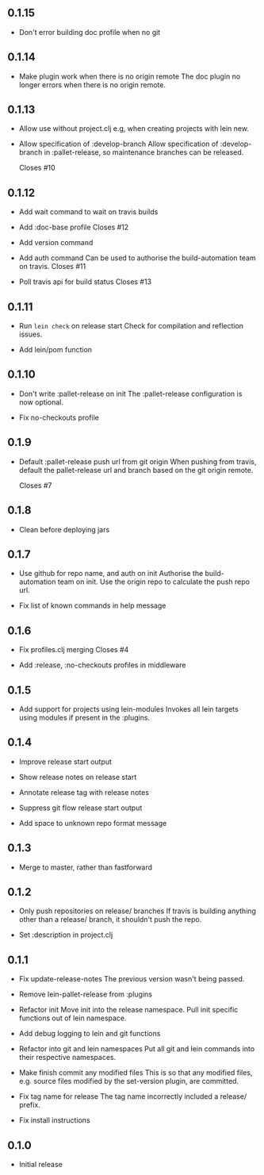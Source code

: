 ## 0.1.15

- Don't error building doc profile when no git

## 0.1.14

- Make plugin work when there is no origin remote
  The doc plugin no longer errors when there is no origin remote.

## 0.1.13

- Allow use without project.clj
  e.g, when creating projects with lein new.

- Allow specification of :develop-branch
  Allow specification of :develop-branch in :pallet-release, so maintenance
  branches can be released.

  Closes #10

## 0.1.12

- Add wait command to wait on travis builds

- Add :doc-base profile
  Closes #12

- Add version command

- Add auth command
  Can be used to authorise the build-automation team on travis.
  Closes #11

- Poll travis api for build status
  Closes #13

## 0.1.11

- Run `lein check` on release start
  Check for compilation and reflection issues.

- Add lein/pom function

## 0.1.10

- Don't write :pallet-release on init
  The :pallet-release configuration is now optional.

- Fix no-checkouts profile

## 0.1.9

- Default :pallet-release push url from git origin
  When pushing from travis, default the pallet-release url and branch based
  on the git origin remote.

  Closes #7

## 0.1.8

- Clean before deploying jars

## 0.1.7

- Use github for repo name, and auth on init
  Authorise the build-automation team on init.  Use the origin repo to
  calculate the push repo url.

- Fix list of known commands in help message

## 0.1.6

- Fix profiles.clj merging
  Closes #4

- Add :release, :no-checkouts profiles in middleware

## 0.1.5

- Add support for projects using lein-modules
  Invokes all lein targets using modules if present in the :plugins.

## 0.1.4

- Improve release start output

- Show release notes on release start

- Annotate release tag with release notes

- Suppress git flow release start output

- Add space to unknown repo format message

## 0.1.3

- Merge to master, rather than fastforward

## 0.1.2

- Only push repositories on release/ branches
  If travis is building anything other than a release/ branch, it
  shouldn't push the repo.

- Set :description in project.clj

## 0.1.1

- Fix update-release-notes
  The previous version wasn't being passed.

- Remove lein-pallet-release from :plugins

- Refactor init
  Move init into the release namespace.  Pull init specific functions out of
  lein namespace.

- Add debug logging to lein and git functions

- Refactor into git and lein namespaces
  Put all git and lein commands into their respective namespaces.

- Make finish commit any modified files
  This is so that any modified files, e.g. source files modified by the
  set-version plugin, are committed.

- Fix tag name for release
  The tag name incorrectly included a release/ prefix.

- Fix install instructions

## 0.1.0

- Initial release
